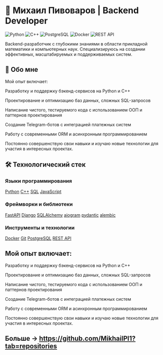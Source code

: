 # 👋 Михаил Пивоваров | Backend Developer
![Python](https://img.shields.io/badge/Python-3.11-blue.svg)
![C++](https://img.shields.io/badge/C++-13-red.svg)
![PostgreSQL](https://img.shields.io/badge/PostgreSQL-15-blue.svg)
![Docker](https://img.shields.io/badge/Docker-ready-blue.svg)
![REST API](https://img.shields.io/badge/REST_API-supported-green.svg)


Backend-разработчик с глубокими знаниями в области прикладной математики и компьютерных наук. Специализируюсь на создании эффективных, масштабируемых и поддерживаемых систем.

## 🚀 Обо мне
Мой опыт включает:

Разработку и поддержку бэкенд-сервисов на Python и C++

Проектирование и оптимизацию баз данных, сложных SQL-запросов

Написание чистого, тестируемого кода с использованием ООП и паттернов проектирования

Создание Telegram-ботов с интеграцией платежных систем

Работу с современными ORM и асинхронным программированием

Постоянно совершенствую свои навыки и изучаю новые технологии для участия в интересных проектах.

## 🛠️ Технологический стек

### Языки программирования
[Python](https://img.shields.io/badge/Python-3776AB?style=for-the-badge&logo=python&logoColor=white)
[C++](https://img.shields.io/badge/C++-00599C?style=for-the-badge&logo=c%2B%2B&logoColor=white)
[SQL](https://img.shields.io/badge/SQL-4479A1?style=for-the-badge&logo=postgresql&logoColor=white)
[JavaScript](https://img.shields.io/badge/JavaScript-F7DF1E?style=for-the-badge&logo=javascript&logoColor=black)

### Фреймворки и библиотеки
[FastAPI](https://img.shields.io/badge/FastAPI-009688?style=for-the-badge&logo=fastapi&logoColor=white)
[Django](https://img.shields.io/badge/Django-092E20?style=for-the-badge&logo=django&logoColor=white)
[SQLAlchemy](https://img.shields.io/badge/SQLAlchemy-D71F00?style=for-the-badge&logo=sqlalchemy&logoColor=white)
[aiogram](https://img.shields.io/badge/aiogram-2CA5E0?style=for-the-badge&logo=telegram&logoColor=white)
[pydantic](https://img.shields.io/badge/pydantic-E92063?style=for-the-badge&logo=pydantic&logoColor=white)
[alembic](https://img.shields.io/badge/alembic-009688?style=for-the-badge&logo=alembic&logoColor=white)

### Инструменты и технологии
[Docker](https://img.shields.io/badge/Docker-2496ED?style=for-the-badge&logo=docker&logoColor=white)
[Git](https://img.shields.io/badge/Git-F05032?style=for-the-badge&logo=git&logoColor=white)
[PostgreSQL](https://img.shields.io/badge/PostgreSQL-4169E1?style=for-the-badge&logo=postgresql&logoColor=white)
[REST API](https://img.shields.io/badge/REST_API-FF6C37?style=for-the-badge&logo=api&logoColor=white)


## Мой опыт включает:

Разработку и поддержку бэкенд-сервисов на Python и C++

Проектирование и оптимизацию баз данных, сложных SQL-запросов

Написание чистого, тестируемого кода с использованием ООП и паттернов проектирования

Создание Telegram-ботов с интеграцией платежных систем

Работу с современными ORM и асинхронным программированием

Постоянно совершенствую свои навыки и изучаю новые технологии для участия в интересных проектах.

## Больше -> https://github.com/MikhailPI1?tab=repositories
